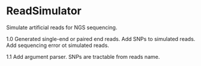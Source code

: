 ReadSimulator
=============

Simulate artificial reads for NGS sequencing.

1.0 
Generated single-end or paired end reads.
Add SNPs to simulated reads.
Add sequencing error ot simulated reads.

1.1
Add argument parser.
SNPs are tractable from reads name.

